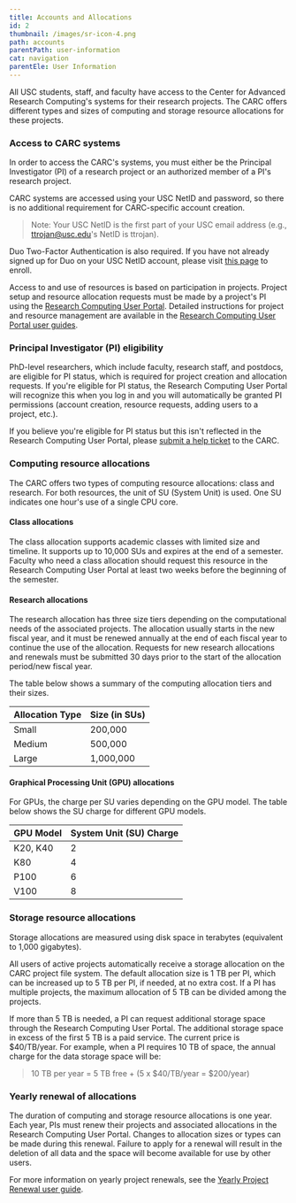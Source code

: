 ```yaml
---
title: Accounts and Allocations
id: 2
thumbnail: /images/sr-icon-4.png
path: accounts
parentPath: user-information
cat: navigation
parentEle: User Information
---
```


All USC students, staff, and faculty have access to the Center for Advanced Research Computing's systems for their research projects. The CARC offers different types and sizes of computing and storage resource allocations for these projects.

### Access to CARC systems

In order to access the CARC's systems, you must either be the Principal Investigator (PI) of a research project or an authorized member of a PI's research project.

CARC systems are accessed using your USC NetID and password, so there is no additional requirement for CARC-specific account creation.

>Note: Your USC NetID is the first part of your USC email address (e.g., ttrojan@usc.edu's NetID is ttrojan).

Duo Two-Factor Authentication is also required. If you have not already signed up for Duo on your USC NetID account, please visit [this page](https://itservices.usc.edu/duo/enroll) to enroll.

Access to and use of resources is based on participation in projects. Project setup and resource allocation requests must be made by a project's PI using the [Research Computing User Portal](https://hpcaccount.usc.edu/). Detailed instructions for project and resource management are available in the [Research Computing User Portal user guides](/user-information/user-guides/high-performance-computing/research-computing-user-portal).

### Principal Investigator (PI) eligibility

PhD-level researchers, which include faculty, research staff, and postdocs, are eligible for PI status, which is required for project creation and allocation requests. If you're eligible for PI status, the Research Computing User Portal will recognize this when you log in and you will automatically be granted PI permissions (account creation, resource requests, adding users to a project, etc.).

If you believe you're eligible for PI status but this isn't reflected in the Research Computing User Portal, please [submit a help ticket](/user-information/ticket-submission) to the CARC.

### Computing resource allocations

The CARC offers two types of computing resource allocations: class and research. For both resources, the unit of SU (System Unit) is used. One SU indicates one hour's use of a single CPU core.

#### Class allocations

The class allocation supports academic classes with limited size and timeline. It supports up to 10,000 SUs and expires at the end of a semester. Faculty who need a class allocation should request this resource in the Research Computing User Portal at least two weeks before the beginning of the semester.

#### Research allocations

The research allocation has three size tiers depending on the computational needs of the associated projects. The allocation usually starts in the new fiscal year, and it must be renewed annually at the end of each fiscal year to continue the use of the allocation. Requests for new research allocations and renewals must be submitted 30 days prior to the start of the allocation period/new fiscal year.

The table below shows a summary of the computing allocation tiers and their sizes.

| Allocation Type | Size (in SUs)       |
|-----------------|-----------------|
| Small           | 200,000         |
| Medium          | 500,000         |
| Large           | 1,000,000       |

#### Graphical Processing Unit (GPU) allocations

For GPUs, the charge per SU varies depending on the GPU model. The table below shows the SU charge for different GPU models.

| GPU Model | System Unit (SU) Charge |
|-----------|-------------------------|
| K20, K40  | 2                       |
| K80       | 4                       |
| P100      | 6                       |
| V100      | 8                       |

### Storage resource allocations

Storage allocations are measured using disk space in terabytes (equivalent to 1,000 gigabytes).  

All users of active projects automatically receive a storage allocation on the CARC project file system. The default allocation size is 1 TB per PI, which can be increased up to 5 TB per PI, if needed, at no extra cost. If a PI has multiple projects, the maximum allocation of 5 TB can be divided among the projects.

If more than 5 TB is needed, a PI can request additional storage space through the Research Computing User Portal. The additional storage space in excess of the first 5 TB is a paid service. The current price is $40/TB/year. For example, when a PI requires 10 TB of space, the annual charge for the data storage space will be:

>10 TB per year = 5 TB free + (5 x $40/TB/year = $200/year)

### Yearly renewal of allocations

The duration of computing and storage resource allocations is  one year. Each year, PIs must renew their projects and associated allocations in the Research Computing User Portal. Changes to allocation sizes or types can be made during this renewal. Failure to apply for a renewal will result in the deletion of all data and the space will become available for use by other users.

For more information on yearly project renewals, see the [Yearly Project Renewal user guide](/user-information/user-guides/high-performance-computing/research-computing-user-portal/yearly-project-renewal).
